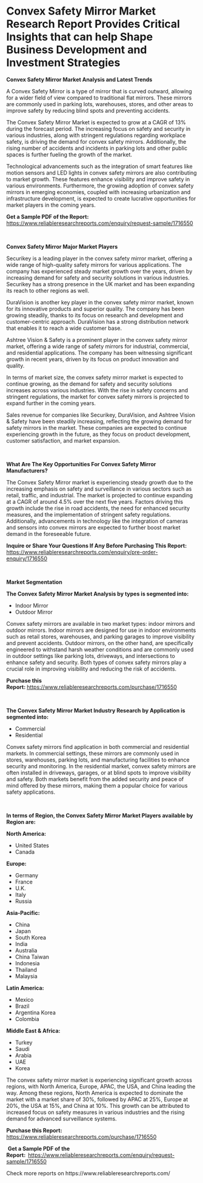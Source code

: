 <p><h1>Convex Safety Mirror Market Research Report Provides Critical Insights that can help Shape Business Development and Investment Strategies</h1></p><p><strong>Convex Safety Mirror Market Analysis and Latest Trends</strong></p>
<p><p>A Convex Safety Mirror is a type of mirror that is curved outward, allowing for a wider field of view compared to traditional flat mirrors. These mirrors are commonly used in parking lots, warehouses, stores, and other areas to improve safety by reducing blind spots and preventing accidents.</p><p>The Convex Safety Mirror Market is expected to grow at a CAGR of 13% during the forecast period. The increasing focus on safety and security in various industries, along with stringent regulations regarding workplace safety, is driving the demand for convex safety mirrors. Additionally, the rising number of accidents and incidents in parking lots and other public spaces is further fueling the growth of the market.</p><p>Technological advancements such as the integration of smart features like motion sensors and LED lights in convex safety mirrors are also contributing to market growth. These features enhance visibility and improve safety in various environments. Furthermore, the growing adoption of convex safety mirrors in emerging economies, coupled with increasing urbanization and infrastructure development, is expected to create lucrative opportunities for market players in the coming years.</p></p>
<p><strong>Get a Sample PDF of the Report:&nbsp;</strong> <a href="https://www.reliableresearchreports.com/enquiry/request-sample/1716550">https://www.reliableresearchreports.com/enquiry/request-sample/1716550</a></p>
<p>&nbsp;</p>
<p><strong>Convex Safety Mirror Major Market Players</strong></p>
<p><p>Securikey is a leading player in the convex safety mirror market, offering a wide range of high-quality safety mirrors for various applications. The company has experienced steady market growth over the years, driven by increasing demand for safety and security solutions in various industries. Securikey has a strong presence in the UK market and has been expanding its reach to other regions as well.</p><p>DuraVision is another key player in the convex safety mirror market, known for its innovative products and superior quality. The company has been growing steadily, thanks to its focus on research and development and customer-centric approach. DuraVision has a strong distribution network that enables it to reach a wide customer base.</p><p>Ashtree Vision & Safety is a prominent player in the convex safety mirror market, offering a wide range of safety mirrors for industrial, commercial, and residential applications. The company has been witnessing significant growth in recent years, driven by its focus on product innovation and quality.</p><p>In terms of market size, the convex safety mirror market is expected to continue growing, as the demand for safety and security solutions increases across various industries. With the rise in safety concerns and stringent regulations, the market for convex safety mirrors is projected to expand further in the coming years.</p><p>Sales revenue for companies like Securikey, DuraVision, and Ashtree Vision & Safety have been steadily increasing, reflecting the growing demand for safety mirrors in the market. These companies are expected to continue experiencing growth in the future, as they focus on product development, customer satisfaction, and market expansion.</p></p>
<p>&nbsp;</p>
<p><strong>What Are The Key Opportunities For Convex Safety Mirror Manufacturers?</strong></p>
<p><p>The Convex Safety Mirror market is experiencing steady growth due to the increasing emphasis on safety and surveillance in various sectors such as retail, traffic, and industrial. The market is projected to continue expanding at a CAGR of around 4.5% over the next five years. Factors driving this growth include the rise in road accidents, the need for enhanced security measures, and the implementation of stringent safety regulations. Additionally, advancements in technology like the integration of cameras and sensors into convex mirrors are expected to further boost market demand in the foreseeable future.</p></p>
<p><strong>Inquire or Share Your Questions If Any Before Purchasing This Report:</strong> <a href="https://www.reliableresearchreports.com/enquiry/pre-order-enquiry/1716550">https://www.reliableresearchreports.com/enquiry/pre-order-enquiry/1716550</a></p>
<p>&nbsp;</p>
<p><strong>Market Segmentation</strong></p>
<p><strong>The Convex Safety Mirror Market Analysis by types is segmented into:</strong></p>
<p><ul><li>Indoor Mirror</li><li>Outdoor Mirror</li></ul></p>
<p><p>Convex safety mirrors are available in two market types: indoor mirrors and outdoor mirrors. Indoor mirrors are designed for use in indoor environments such as retail stores, warehouses, and parking garages to improve visibility and prevent accidents. Outdoor mirrors, on the other hand, are specifically engineered to withstand harsh weather conditions and are commonly used in outdoor settings like parking lots, driveways, and intersections to enhance safety and security. Both types of convex safety mirrors play a crucial role in improving visibility and reducing the risk of accidents.</p></p>
<p><strong>Purchase this Report:&nbsp;</strong><a href="https://www.reliableresearchreports.com/purchase/1716550">https://www.reliableresearchreports.com/purchase/1716550</a></p>
<p>&nbsp;</p>
<p><strong>The Convex Safety Mirror Market Industry Research by Application is segmented into:</strong></p>
<p><ul><li>Commercial</li><li>Residential</li></ul></p>
<p><p>Convex safety mirrors find application in both commercial and residential markets. In commercial settings, these mirrors are commonly used in stores, warehouses, parking lots, and manufacturing facilities to enhance security and monitoring. In the residential market, convex safety mirrors are often installed in driveways, garages, or at blind spots to improve visibility and safety. Both markets benefit from the added security and peace of mind offered by these mirrors, making them a popular choice for various safety applications.</p></p>
<p>&nbsp;</p>
<p><strong>In terms of Region, the Convex Safety Mirror Market Players available by Region are:</strong></p>
<p>
    <p> <strong> North America: </strong>
        <ul>
            <li>United States</li>
            <li>Canada</li>
        </ul>
        </p> 
    <p> <strong> Europe: </strong>
        <ul>
            <li>Germany</li>
            <li>France</li>
            <li>U.K.</li>
            <li>Italy</li>
            <li>Russia</li>
        </ul>
        </p> 
    <p> <strong> Asia-Pacific: </strong>
        <ul>
            <li>China</li>
            <li>Japan</li>
            <li>South Korea</li>
            <li>India</li>
            <li>Australia</li>
            <li>China Taiwan</li>
            <li>Indonesia</li>
            <li>Thailand</li>
            <li>Malaysia</li>
        </ul>
        </p> 
    <p> <strong> Latin America: </strong>
        <ul>
            <li>Mexico</li>
            <li>Brazil</li>
            <li>Argentina Korea</li>
            <li>Colombia</li>
        </ul>
        </p> 
    <p> <strong> Middle East & Africa: </strong>
        <ul>
            <li>Turkey</li>
            <li>Saudi</li>
            <li>Arabia</li>
            <li>UAE</li>
            <li>Korea</li>
        </ul>
    </p>
    </p>
<p><p>The convex safety mirror market is experiencing significant growth across regions, with North America, Europe, APAC, the USA, and China leading the way. Among these regions, North America is expected to dominate the market with a market share of 30%, followed by APAC at 25%, Europe at 20%, the USA at 15%, and China at 10%. This growth can be attributed to increased focus on safety measures in various industries and the rising demand for advanced surveillance systems.</p></p>
<p><strong>Purchase this Report: </strong><a href="https://www.reliableresearchreports.com/purchase/1716550">https://www.reliableresearchreports.com/purchase/1716550</a></p>
<p>&nbsp;<strong>Get a Sample PDF of the Report:&nbsp;&nbsp;</strong><a href="https://www.reliableresearchreports.com/enquiry/request-sample/1716550">https://www.reliableresearchreports.com/enquiry/request-sample/1716550</a></p>
<p><strong></strong></p>
<p>Check more reports on https://www.reliableresearchreports.com/</p>